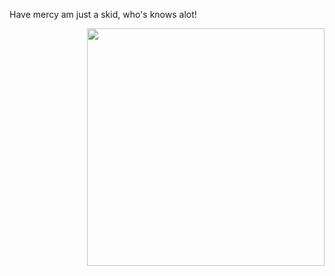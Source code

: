 




Have mercy am just a skid, who's knows alot!

<img align='right' src="https://github-readme-stats.vercel.app/api?username=d3vobed&show_icons=true&theme=radical" width="380">

